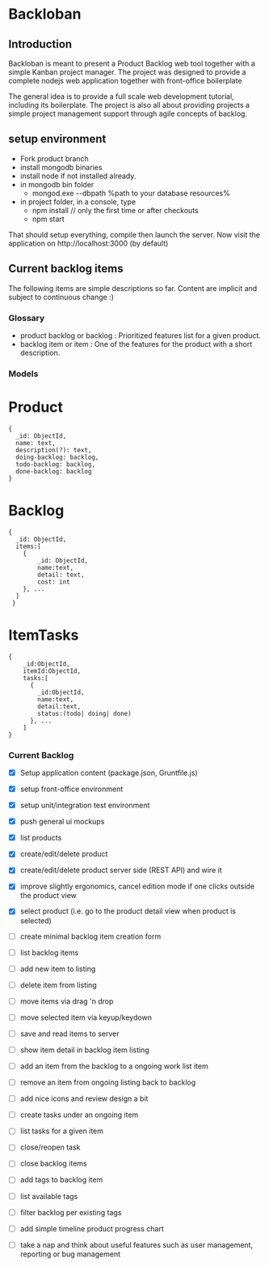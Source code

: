 # Backloban

## Introduction
Backloban is meant to present a Product Backlog web tool together with a simple Kanban project manager. 
The project was designed to provide a complete nodejs web application together with front-office boilerplate 

The general idea is to provide a full scale web development tutorial, including its boilerplate. The project is also
all about providing projects a simple project management support through agile concepts of backlog.

## setup environment
* Fork product branch
* install mongodb binaries
* install node if not installed already.
* in mongodb bin folder
    * mongod.exe --dbpath %path to your database resources%
* in project folder, in a console, type
    * npm install // only the first time or after checkouts
    * npm start

That should setup everything, compile then launch the server. Now visit the application on http://localhost:3000 (by default)

## Current backlog items
The following items are simple descriptions so far. Content are implicit and subject to continuous change :)

### Glossary
*  product backlog or backlog : Prioritized features list for a given product. 
*  backlog item or item : One of the features for the product with a short description.

### Models

# Product
    {
      _id: ObjectId,
      name: text,
      description(?): text,
      doing-backlog: backlog, 
      todo-backlog: backlog,
      done-backlog: backlog
    }

# Backlog
    {
      _id: ObjectId,
      items:[
        {
            _id: ObjectId,
            name:text,
            detail: text,
            cost: int
        }, ...
      ]
     }

# ItemTasks 
    {
        _id:ObjectId,
        itemId:ObjectId,
        tasks:[
          {
            _id:ObjectId,
            name:text,
            detail:text,
            status:(todo| doing| done)
          }, ...
        ]
    }

### Current Backlog 
* [X] Setup application content (package.json, Gruntfile.js)
* [X] setup front-office environment
* [X] setup unit/integration test environment 
* [X] push general ui mockups
* [X] list products
* [X] create/edit/delete product
* [X] create/edit/delete product server side (REST API) and wire it
* [X] improve slightly ergonomics, cancel edition mode if one clicks outside the product view
* [X] select product (i.e. go to the product detail view when product is selected)
* [ ] create minimal backlog item creation form
* [ ] list backlog items
* [ ] add new item to listing
* [ ] delete item from listing
* [ ] move items via drag 'n drop
* [ ] move selected item via keyup/keydown
* [ ] save and read items to server
* [ ] show item detail in backlog item listing
* [ ] add an item from the backlog to a ongoing work list item
* [ ] remove an item from ongoing listing back to backlog
* [ ] add nice icons and review design a bit
* [ ] create tasks under an ongoing item
* [ ] list tasks for a given item
* [ ] close/reopen task
* [ ] close backlog items
* [ ] add tags to backlog item
* [ ] list available tags 
* [ ] filter backlog per existing tags
* [ ] add simple timeline product progress chart
* [ ] take a nap and think about useful features such as user management, reporting or bug management




